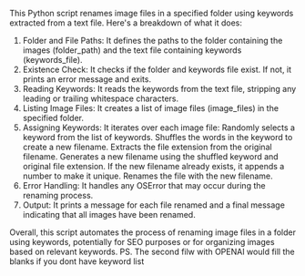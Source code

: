This Python script renames image files in a specified folder using keywords extracted from a text file. Here's a breakdown of what it does:

1. Folder and File Paths: It defines the paths to the folder containing the images (folder_path) and the text file containing keywords (keywords_file).
2. Existence Check: It checks if the folder and keywords file exist. If not, it prints an error message and exits.
3. Reading Keywords: It reads the keywords from the text file, stripping any leading or trailing whitespace characters.
4. Listing Image Files: It creates a list of image files (image_files) in the specified folder.
5. Assigning Keywords: It iterates over each image file:
Randomly selects a keyword from the list of keywords.
Shuffles the words in the keyword to create a new filename.
Extracts the file extension from the original filename.
Generates a new filename using the shuffled keyword and original file extension.
If the new filename already exists, it appends a number to make it unique.
Renames the file with the new filename.
6. Error Handling: It handles any OSError that may occur during the renaming process.
7. Output: It prints a message for each file renamed and a final message indicating that all images have been renamed.

Overall, this script automates the process of renaming image files in a folder using keywords, potentially for SEO purposes or for organizing images based on relevant keywords.
PS. The second filw with OPENAI would fill the blanks if you dont have keyword list
